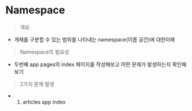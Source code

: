 # Namespace

> 개요

- 개체를 구분할 수 있는 범위를 나타내는 namespace(이름 공간)에 대한이해

> Namespace의 필요성

- 두번째 app pages의 index 페이지를 작성해보고 어떤 문제가 발생하는지 확인해보기

> 2가지 문제 발생

-  1. articles app index 
